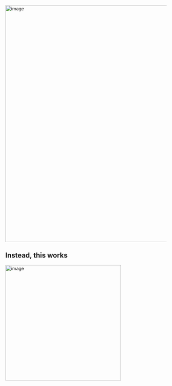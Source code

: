 <img width="740" alt="image" src="https://user-images.githubusercontent.com/81428296/215656731-ef5adfb6-353f-47ad-bebc-77a2bd0bda90.png">

## Instead, this works
<img width="361" alt="image" src="https://user-images.githubusercontent.com/81428296/215656790-82bed647-d7f9-4ea1-b3d9-5a63fea9f503.png">
